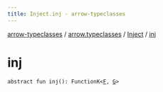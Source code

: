 ```yaml
---
title: Inject.inj - arrow-typeclasses
---
```


[arrow-typeclasses](../../index.html) / [arrow.typeclasses](../index.html) / [Inject](index.html) / [inj](./inj.html)

# inj

`abstract fun inj(): FunctionK<`[`F`](index.html#F)`, `[`G`](index.html#G)`>`